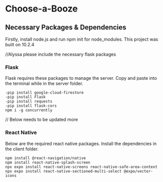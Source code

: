 # Choose-a-Booze
## Necessary Packages & Dependencies
Firstly, install node.js and run npm init for node_modules. This project was built on 10.2.4

//Alyssa please include the necessary flask packages
### Flask
Flask requires these packages to manage the server.
Copy and paste into the terminal while in the server folder.
```
-pip install google-cloud-firestore
-pip install Flask
-pip install requests
-pip install flask-cors
npm i -g concurrently
```
// Below needs to be updated more
### React Native
Below are the required react native packages.
Install the dependencies in the client folder.
```
npm install @react-navigation/native
npm install react-native-splash-screen
npx expo install react-native-screens react-native-safe-area-context
npx expo install react-native-sectioned-multi-select @expo/vector-icons 
```
